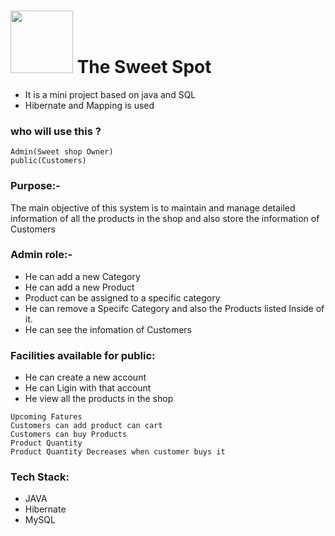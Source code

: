 # <img src="https://user-images.githubusercontent.com/63779583/235911347-462ace29-829f-45dd-b907-d445f83c2b35.png" width="100" height="100"> The Sweet Spot

* It is a mini project based on java and SQL
* Hibernate and Mapping is used

### who will use this ?
```
Admin(Sweet shop Owner)
public(Customers)
```

### Purpose:-
The main objective of this system is to maintain and manage detailed information of all the products in the shop and also store the information of Customers

### Admin role:-
* He can add a new Category
* He can add a new Product
* Product can be assigned to a specific category
* He can remove a Specifc Category and also the Products listed Inside of it.
* He can see the infomation of Customers

### Facilities available for public:
* He can create a new account 
* He can Ligin with that account
* He view all the products in the shop

```
Upcoming Fatures
Customers can add product can cart
Customers can buy Products 
Product Quantity
Product Quantity Decreases when customer buys it
```

### Tech Stack:
* JAVA
* Hibernate
* MySQL
